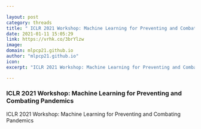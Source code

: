 ```yaml
---

layout: post
category: threads
title: " ICLR 2021 Workshop: Machine Learning for Preventing and Combating Pandemics "
date: 2021-01-11 15:05:29
link: https://vrhk.co/3brYlzw
image: 
domain: mlpcp21.github.io
author: "mlpcp21.github.io"
icon: 
excerpt: "ICLR 2021 Workshop: Machine Learning for Preventing and Combating Pandemics"

---
```


###  ICLR 2021 Workshop: Machine Learning for Preventing and Combating Pandemics 

ICLR 2021 Workshop: Machine Learning for Preventing and Combating Pandemics